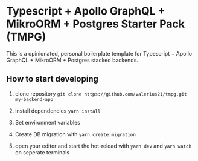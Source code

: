# Typescript + Apollo GraphQL + MikroORM + Postgres Starter Pack (TMPG)

This is a opinionated, personal boilerplate template for Typescript + Apollo GraphQL + MikroORM + Postgres stacked backends.

## How to start developing

1. clone repository
`git clone https://github.com/valerius21/tmpg.git my-backend-app`

2. install dependencies
`yarn install`

3. Set environment variables

4. Create DB migration with `yarn create:migration`

5. open your editor and start the hot-reload with `yarn dev` and `yarn watch` on seperate terminals
